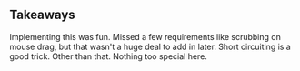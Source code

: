 ## Takeaways

Implementing this was fun. Missed a few requirements like scrubbing on mouse drag, but that wasn't a huge deal to add in
later. Short circuiting is a good trick. Other than that. Nothing too special here.